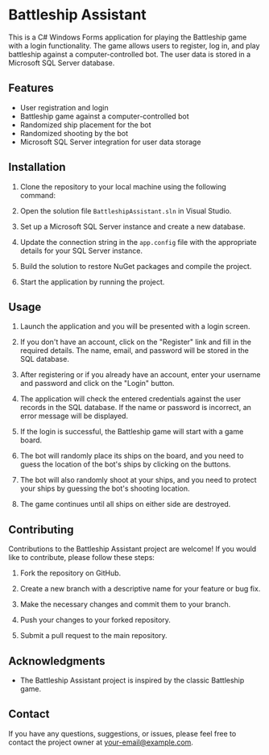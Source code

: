 # Battleship Assistant

This is a C# Windows Forms application for playing the Battleship game with a login functionality. The game allows users to register, log in, and play battleship against a computer-controlled bot. The user data is stored in a Microsoft SQL Server database.

## Features

- User registration and login
- Battleship game against a computer-controlled bot
- Randomized ship placement for the bot
- Randomized shooting by the bot
- Microsoft SQL Server integration for user data storage

## Installation

1. Clone the repository to your local machine using the following command:

2. Open the solution file `BattleshipAssistant.sln` in Visual Studio.

3. Set up a Microsoft SQL Server instance and create a new database.

4. Update the connection string in the `app.config` file with the appropriate details for your SQL Server instance.

5. Build the solution to restore NuGet packages and compile the project.

6. Start the application by running the project.

## Usage

1. Launch the application and you will be presented with a login screen.

2. If you don't have an account, click on the "Register" link and fill in the required details. The name, email, and password will be stored in the SQL database.

3. After registering or if you already have an account, enter your username and password and click on the "Login" button.

4. The application will check the entered credentials against the user records in the SQL database. If the name or password is incorrect, an error message will be displayed.

5. If the login is successful, the Battleship game will start with a game board.

6. The bot will randomly place its ships on the board, and you need to guess the location of the bot's ships by clicking on the buttons.

7. The bot will also randomly shoot at your ships, and you need to protect your ships by guessing the bot's shooting location.

8. The game continues until all ships on either side are destroyed.

## Contributing

Contributions to the Battleship Assistant project are welcome! If you would like to contribute, please follow these steps:

1. Fork the repository on GitHub.

2. Create a new branch with a descriptive name for your feature or bug fix.

3. Make the necessary changes and commit them to your branch.

4. Push your changes to your forked repository.

5. Submit a pull request to the main repository.

## Acknowledgments

- The Battleship Assistant project is inspired by the classic Battleship game.

## Contact

If you have any questions, suggestions, or issues, please feel free to contact the project owner at your-email@example.com.


